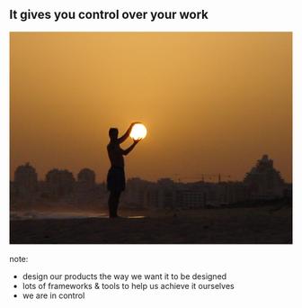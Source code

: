 ##  It gives you control over your work

![](resources/control.jpg)

note:
- design our products the way we want it to be designed
- lots of frameworks & tools to help us achieve it ourselves
- we are in control